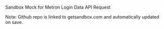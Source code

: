Sandbox Mock for Metron Login Data API Request

Note: Github repo is linked to getsandbox.com and automatically updated on save.